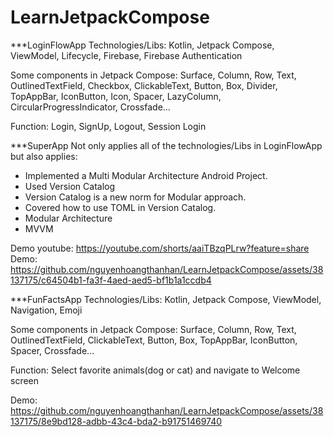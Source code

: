 # LearnJetpackCompose
***LoginFlowApp
Technologies/Libs: Kotlin, Jetpack Compose, ViewModel, Lifecycle, Firebase, Firebase Authentication

Some components in Jetpack Compose: Surface, Column, Row, Text, OutlinedTextField, Checkbox, ClickableText, Button, Box, Divider, TopAppBar, IconButton, Icon, Spacer, LazyColumn, CircularProgressIndicator, Crossfade...

Function: Login, SignUp, Logout, Session Login

***SuperApp
Not only applies all of the technologies/Libs in LoginFlowApp but also applies:
- Implemented a Multi Modular Architecture Android Project. 
- Used Version Catalog 
- Version Catalog is a new norm for Modular approach.
- Covered how to use TOML in Version Catalog.
- Modular Architecture 
- MVVM

Demo youtube: https://youtube.com/shorts/aaiTBzqPLrw?feature=share
Demo:
https://github.com/nguyenhoangthanhan/LearnJetpackCompose/assets/38137175/c64504b1-fa3f-4aed-aed5-bf1b1a1ccdb4


***FunFactsApp
Technologies/Libs: Kotlin, Jetpack Compose, ViewModel, Navigation, Emoji

Some components in Jetpack Compose: Surface, Column, Row, Text, OutlinedTextField, ClickableText, Button, Box, TopAppBar, IconButton, Spacer, Crossfade...

Function: Select favorite animals(dog or cat) and navigate to Welcome screen

Demo:
https://github.com/nguyenhoangthanhan/LearnJetpackCompose/assets/38137175/8e9bd128-adbb-43c4-bda2-b91751469740




